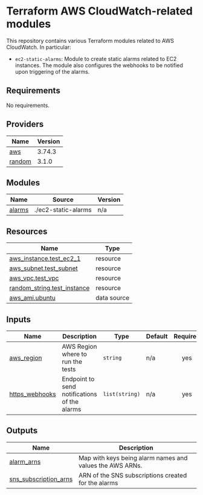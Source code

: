 # Terraform AWS CloudWatch-related modules

This repository contains various Terraform modules related to AWS CloudWatch. In particular:
* `ec2-static-alarms`: Module to create static alarms related to EC2 instances. The module also configures the webhooks to be notified upon triggering of the alarms.

<!-- BEGIN_TF_DOCS -->
## Requirements

No requirements.

## Providers

| Name | Version |
|------|---------|
| <a name="provider_aws"></a> [aws](#provider\_aws) | 3.74.3 |
| <a name="provider_random"></a> [random](#provider\_random) | 3.1.0 |

## Modules

| Name | Source | Version |
|------|--------|---------|
| <a name="module_alarms"></a> [alarms](#module\_alarms) | ./ec2-static-alarms | n/a |

## Resources

| Name | Type |
|------|------|
| [aws_instance.test_ec2_1](https://registry.terraform.io/providers/hashicorp/aws/latest/docs/resources/instance) | resource |
| [aws_subnet.test_subnet](https://registry.terraform.io/providers/hashicorp/aws/latest/docs/resources/subnet) | resource |
| [aws_vpc.test_vpc](https://registry.terraform.io/providers/hashicorp/aws/latest/docs/resources/vpc) | resource |
| [random_string.test_instance](https://registry.terraform.io/providers/hashicorp/random/latest/docs/resources/string) | resource |
| [aws_ami.ubuntu](https://registry.terraform.io/providers/hashicorp/aws/latest/docs/data-sources/ami) | data source |

## Inputs

| Name | Description | Type | Default | Required |
|------|-------------|------|---------|:--------:|
| <a name="input_aws_region"></a> [aws\_region](#input\_aws\_region) | AWS Region where to run the tests | `string` | n/a | yes |
| <a name="input_https_webhooks"></a> [https\_webhooks](#input\_https\_webhooks) | Endpoint to send notifications of the alarms | `list(string)` | n/a | yes |

## Outputs

| Name | Description |
|------|-------------|
| <a name="output_alarm_arns"></a> [alarm\_arns](#output\_alarm\_arns) | Map with keys being alarm names and values the AWS ARNs. |
| <a name="output_sns_subscription_arns"></a> [sns\_subscription\_arns](#output\_sns\_subscription\_arns) | ARN of the SNS subscriptions created for the alarms |
<!-- END_TF_DOCS -->
